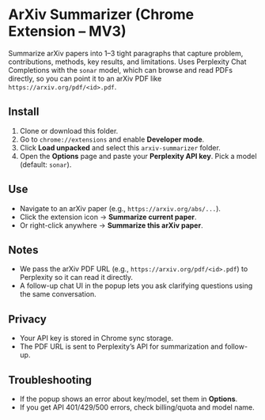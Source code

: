 # ArXiv Summarizer (Chrome Extension – MV3)

Summarize arXiv papers into 1–3 tight paragraphs that capture problem, contributions, methods, key results, and limitations. Uses Perplexity Chat Completions with the `sonar` model, which can browse and read PDFs directly, so you can point it to an arXiv PDF like `https://arxiv.org/pdf/<id>.pdf`.

## Install

1. Clone or download this folder.
2. Go to `chrome://extensions` and enable **Developer mode**.
3. Click **Load unpacked** and select this `arxiv-summarizer` folder.
4. Open the **Options** page and paste your **Perplexity API key**. Pick a model (default: `sonar`).

## Use

- Navigate to an arXiv paper (e.g., `https://arxiv.org/abs/...`).
- Click the extension icon → **Summarize current paper**.
- Or right-click anywhere → **Summarize this arXiv paper**.

## Notes

- We pass the arXiv PDF URL (e.g., `https://arxiv.org/pdf/<id>.pdf`) to Perplexity so it can read it directly.
- A follow-up chat UI in the popup lets you ask clarifying questions using the same conversation.

## Privacy

- Your API key is stored in Chrome sync storage.
- The PDF URL is sent to Perplexity’s API for summarization and follow-up.

## Troubleshooting

- If the popup shows an error about key/model, set them in **Options**.
- If you get API 401/429/500 errors, check billing/quota and model name.


